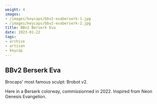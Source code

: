 ```yaml
---
weight: 4
images:
- /images/keycaps/bbv2-evaberserk-1.jpg
- /images/keycaps/bbv2-evaberserk-2.jpg
title: BBv2 Berserk Eva
date: 2023-01-22
tags:
- archive
- artisan
- keycap
---
```


## BBv2 Berserk Eva

Brocaps' most famous sculpt: Brobot v2.

Here in a Berserk colorway, commissionned in 2022. Inspired from Neon Genesis Evangelion.